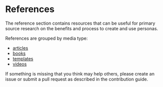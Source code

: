 

# References

The reference section contains resources that can be useful for primary source research on the benefits and process to create and use personas.

References are grouped by media type:
- [articles](./articles.md)
- [books](./books.md)
- [templates](./templates.md)
- [videos](./videos.md)

If something is missing that you think may help others, please create an issue or submit a pull request as described in the contribution guide.
